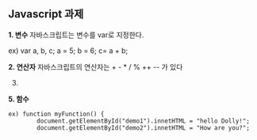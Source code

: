 ## Javascript 과제

**1. 변수**
자바스크립트는 변수를 var로 지정한다.

ex) var a, b, c;
	  a = 5;
	  b = 6;
	  c= a + b;

**2.  연산자**
자바스크립트의 연산자는 + - * / % ++ -- 가 있다

3. 

**5. 함수**

    ex) function myFunction() {
    		document.getElementById("demo1").innetHTML = "hello Dolly!";
    		document.getElementById("demo2").innetHTML = "How are you?";



<!--stackedit_data:
eyJoaXN0b3J5IjpbMTgzODQzNDA0NywtMTU5Mjc5MTY2OCwtMT
c3OTk3MDg0NCwtOTE4OTYyMDU0XX0=
-->